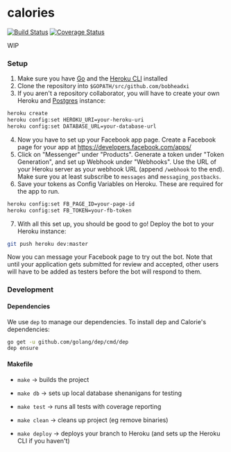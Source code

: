 # calories
[![Build Status](https://travis-ci.org/bobheadxi/calories.svg?branch=dev)](https://travis-ci.org/bobheadxi/calories) [![Coverage Status](https://coveralls.io/repos/github/bobheadxi/calories/badge.svg?branch=31-unit-tests)](https://coveralls.io/github/bobheadxi/calories?branch=31-unit-tests)

WIP

### Setup
1. Make sure you have [Go](https://golang.org/doc/install) and the [Heroku CLI](https://devcenter.heroku.com/articles/heroku-cli#download-and-install) installed
2. Clone the repository into `$GOPATH/src/github.com/bobheadxi`
3. If you aren't a repository collaborator, you will have to create your own Heroku and [Postgres](https://devcenter.heroku.com/categories/heroku-postgres) instance:
```bash
heroku create
heroku config:set HEROKU_URI=your-heroku-uri
heroku config:set DATABASE_URL=your-database-url
```
4. Now you have to set up your Facebook app page. Create a Facebook page for your app at https://developers.facebook.com/apps/
5. Click on "Messenger" under "Products". Generate a token under "Token Generation", and set up Webhook under "Webhooks". Use the URL of your Heroku server as your webhook URL (append `/webhook` to the end). Make sure you at least subscribe to `messages` and `messaging_postbacks`.
6. Save your tokens as Config Variables on Heroku. These are required for the app to run.
```bash
heroku config:set FB_PAGE_ID=your-page-id
heroku config:set FB_TOKEN=your-fb-token
```
7. With all this set up, you should be good to go! Deploy the bot to your Heroku instance: 
```bash
git push heroku dev:master
```
Now you can message your Facebook page to try out the bot. Note that until your application gets submitted for review and accepted, other users will have to be added as testers before the bot will respond to them.

### Development

#### Dependencies

We use `dep` to manage our dependencies. To install dep and Calorie's dependencies:

```bash
go get -u github.com/golang/dep/cmd/dep
dep ensure
```

#### Makefile
- `make` -> builds the project

- `make db` -> sets up local database shenanigans for testing

- `make test` -> runs all tests with coverage reporting

- `make clean` -> cleans up project (eg remove binaries)

- `make deploy` -> deploys your branch to Heroku (and sets up the Heroku CLI if you haven't)
